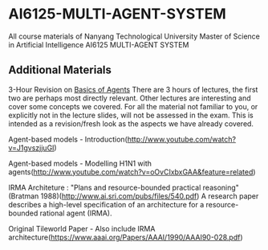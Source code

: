 # AI6125-MULTI-AGENT-SYSTEM
All course materials of Nanyang Technological University Master of Science in Artificial Intelligence AI6125 MULTI-AGENT SYSTEM

## Additional Materials
3-Hour Revision on [Basics of Agents](http://videolectures.net/ssll09_lloyd_inta/)
There are 3 hours of lectures, the first two are perhaps most directly relevant.
Other lectures are interesting and cover some concepts we covered.
For all the material not familiar to you, or explicitly not in the lecture slides, will not be assessed in the exam.
This is intended as a revision/fresh look as the aspects we have already covered.

Agent-based models - Introduction(http://www.youtube.com/watch?v=J1gvszjjuGI)

Agent-based models - Modelling H1N1 with agents(http://www.youtube.com/watch?v=oOvCIxbxGAA&feature=related)

IRMA Architeture : "Plans and resource-bounded practical reasoning" (Bratman 1988)(http://www.ai.sri.com/pubs/files/540.pdf)
A research paper describes a high-level specification of an architecture for a resource-bounded rational agent (IRMA).

Original Tileworld Paper - Also include IRMA architecture(https://www.aaai.org/Papers/AAAI/1990/AAAI90-028.pdf)
